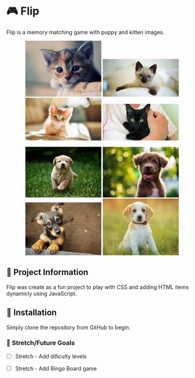 # :video_game: Flip  

Flip is a memory matching game with puppy and kitten images. 
<p align="center">
  <img src="https://github.com/lauragillespie/Web_flip_game/blob/main/filp_card/images/kitten_1.jpg" width="200">
  <img src="https://github.com/lauragillespie/Web_flip_game/blob/main/filp_card/images/kitten_6.jpg" width="200">
  <img src="https://github.com/lauragillespie/Web_flip_game/blob/main/filp_card/images/kitten_8.jpg" width="200">
  <img src="https://github.com/lauragillespie/Web_flip_game/blob/main/filp_card/images/kitten_9.jpg" width="200">
</p>
<p align="center">
  <img src="https://github.com/lauragillespie/Web_flip_game/blob/main/filp_card/images/puppies_1.jpg" width="200">
  <img src="https://github.com/lauragillespie/Web_flip_game/blob/main/filp_card/images/puppies_2.jpg" width="200">
  <img src="https://github.com/lauragillespie/Web_flip_game/blob/main/filp_card/images/puppies_3.jpg" width="200">
  <img src="https://github.com/lauragillespie/Web_flip_game/blob/main/filp_card/images/puppies_10.jpg" width="200">
</p>

## :open_file_folder: Project Information

Flip was create as a fun project to play with CSS and adding HTML items dynamicly using JavaScript.

## :link: Installation

Simply clone the repository from GitHub to begin.



### :beginner: Stretch/Future Goals
* [ ] Stretch - Add dificulty levels
* [ ] Stretch - Add Bingo Board game




